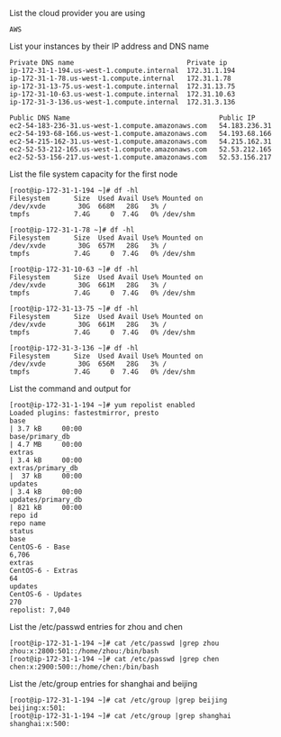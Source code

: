 List the cloud provider you are using

	AWS	
List your instances by their IP address and DNS name

	Private DNS name 							Private ip	
	ip-172-31-1-194.us-west-1.compute.internal	172.31.1.194
	ip-172-31-1-78.us-west-1.compute.internal	172.31.1.78
	ip-172-31-13-75.us-west-1.compute.internal	172.31.13.75
	ip-172-31-10-63.us-west-1.compute.internal	172.31.10.63
	ip-172-31-3-136.us-west-1.compute.internal	172.31.3.136

	Public DNS Name										Public IP
	ec2-54-183-236-31.us-west-1.compute.amazonaws.com	54.183.236.31
	ec2-54-193-68-166.us-west-1.compute.amazonaws.com	54.193.68.166
	ec2-54-215-162-31.us-west-1.compute.amazonaws.com	54.215.162.31
	ec2-52-53-212-165.us-west-1.compute.amazonaws.com	52.53.212.165
	ec2-52-53-156-217.us-west-1.compute.amazonaws.com	52.53.156.217

List the file system capacity for the first node

	[root@ip-172-31-1-194 ~]# df -hl
	Filesystem      Size  Used Avail Use% Mounted on
	/dev/xvde        30G  668M   28G   3% /
	tmpfs           7.4G     0  7.4G   0% /dev/shm
	
	[root@ip-172-31-1-78 ~]# df -hl
	Filesystem      Size  Used Avail Use% Mounted on
	/dev/xvde        30G  657M   28G   3% /
	tmpfs           7.4G     0  7.4G   0% /dev/shm
	
	[root@ip-172-31-10-63 ~]# df -hl
	Filesystem      Size  Used Avail Use% Mounted on
	/dev/xvde        30G  661M   28G   3% /
	tmpfs           7.4G     0  7.4G   0% /dev/shm
	
	[root@ip-172-31-13-75 ~]# df -hl
	Filesystem      Size  Used Avail Use% Mounted on
	/dev/xvde        30G  661M   28G   3% /
	tmpfs           7.4G     0  7.4G   0% /dev/shm
	
	[root@ip-172-31-3-136 ~]# df -hl
	Filesystem      Size  Used Avail Use% Mounted on
	/dev/xvde        30G  656M   28G   3% /
	tmpfs           7.4G     0  7.4G   0% /dev/shm

List the command and output for
	
	[root@ip-172-31-1-194 ~]# yum repolist enabled
	Loaded plugins: fastestmirror, presto
	base                                                                                                                                             | 3.7 kB     00:00     
	base/primary_db                                                                                                                                  | 4.7 MB     00:00     
	extras                                                                                                                                           | 3.4 kB     00:00     
	extras/primary_db                                                                                                                                |  37 kB     00:00     
	updates                                                                                                                                          | 3.4 kB     00:00     
	updates/primary_db                                                                                                                               | 821 kB     00:00     
	repo id                                                                    repo name                                                                              status
	base                                                                       CentOS-6 - Base                                                                        6,706
	extras                                                                     CentOS-6 - Extras                                                                         64
	updates                                                                    CentOS-6 - Updates                                                                       270
	repolist: 7,040

List the /etc/passwd entries for zhou and chen

	[root@ip-172-31-1-194 ~]# cat /etc/passwd |grep zhou
	zhou:x:2800:501::/home/zhou:/bin/bash
	[root@ip-172-31-1-194 ~]# cat /etc/passwd |grep chen
	chen:x:2900:500::/home/chen:/bin/bash

List the /etc/group entries for shanghai and beijing

	[root@ip-172-31-1-194 ~]# cat /etc/group |grep beijing
	beijing:x:501:
	[root@ip-172-31-1-194 ~]# cat /etc/group |grep shanghai
	shanghai:x:500:

